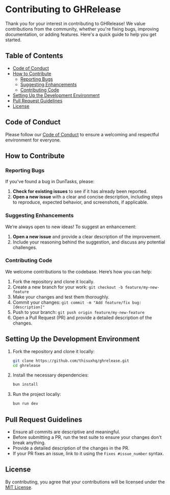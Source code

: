# Contributing to GHRelease

Thank you for your interest in contributing to GHRelease! We value contributions from the community, whether you're fixing bugs, improving documentation, or adding features. Here's a quick guide to help you get started.

## Table of Contents

- [Code of Conduct](#code-of-conduct)
- [How to Contribute](#how-to-contribute)
  - [Reporting Bugs](#reporting-bugs)
  - [Suggesting Enhancements](#suggesting-enhancements)
  - [Contributing Code](#contributing-code)
- [Setting Up the Development Environment](#setting-up-the-development-environment)
- [Pull Request Guidelines](#pull-request-guidelines)
- [License](#license)

## Code of Conduct

Please follow our [Code of Conduct](./CODE_OF_CONDUCT.md) to ensure a welcoming and respectful environment for everyone.

## How to Contribute

### Reporting Bugs

If you've found a bug in DunTasks, please:

1. **Check for existing issues** to see if it has already been reported.
2. **Open a new issue** with a clear and concise description, including steps to reproduce, expected behavior, and screenshots, if applicable.

### Suggesting Enhancements

We’re always open to new ideas! To suggest an enhancement:

1. **Open a new issue** and provide a clear description of the improvement.
2. Include your reasoning behind the suggestion, and discuss any potential challenges.

### Contributing Code

We welcome contributions to the codebase. Here’s how you can help:

1. Fork the repository and clone it locally.
2. Create a new branch for your work: `git checkout -b feature/my-new-feature`
3. Make your changes and test them thoroughly.
4. Commit your changes: `git commit -m "Add feature/fix bug: [description]"`
5. Push to your branch: `git push origin feature/my-new-feature`
6. Open a Pull Request (PR) and provide a detailed description of the changes.

## Setting Up the Development Environment

1. Fork the repository and clone it locally:

   ```bash
   git clone https://github.com/thisuxhq/ghrelease.git
   cd ghrelease
   ```

2. Install the necessary dependencies:

   ```bash
   bun install
   ```

3. Run the project locally:

   ```bash
   bun run dev
   ```

## Pull Request Guidelines

- Ensure all commits are descriptive and meaningful.
- Before submitting a PR, run the test suite to ensure your changes don't break anything.
- Provide a detailed description of the changes in the PR.
- If your PR fixes an issue, link to it using the `Fixes #issue_number` syntax.

## License

By contributing, you agree that your contributions will be licensed under the [MIT License](./LICENSE).

